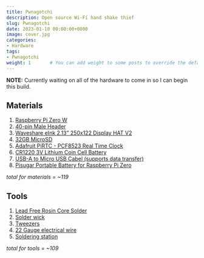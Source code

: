 ```yaml
---
title: Pwnagotchi
description: Open source Wi-Fi hand shake thief
slug: Pwnagotchi
date: 2023-01-10 00:00:00+0000
image: cover.jpg
categories:
- Hardware
tags:
- Pwnagotchi
weight: 1       # You can add weight to some posts to override the default sorting (date descending)
---
```


**NOTE:** Currently waiting on all of the hardware to come in so I can begin this build.

## Materials

1. [Raspberry Pi Zero W](https://www.amazon.com/Raspberry-Pi-Zero-Wireless-model/dp/B06XFZC3BX/ref=asc_df_B06XFZC3BX/?tag=hyprod-20&linkCode=df0&hvadid=312363697617&hvpos=&hvnetw=g&hvrand=839348781874438235&hvpone=&hvptwo=&hvqmt=&hvdev=c&hvdvcmdl=&hvlocint=&hvlocphy=9007290&hvtargid=pla-405706373744&psc=1&tag=&ref=&adgrpid=61916342293&hvpone=&hvptwo=&hvadid=312363697617&hvpos=&hvnetw=g&hvrand=839348781874438235&hvqmt=&hvdev=c&hvdvcmdl=&hvlocint=&hvlocphy=9007290&hvtargid=pla-405706373744)
2. [40-pin Male Header](https://www.amazon.com/Frienda-Break-Away-Connector-Compatible-Raspberry/dp/B083DYVWDN/ref=sr_1_5?dchild=1&keywords=40-Pin+%282+x+20%29+Male+Header&qid=1598122986&sr=8-5)
3. [Waveshare eInk 2.13” 250x122 Display HAT V2](https://www.waveshare.com/2.13inch-e-paper-hat.htm)
4. [32GB MicroSD](https://www.amazon.com/gp/product/B06XWMQ81P/ref=ppx_yo_dt_b_asin_title_o01_s00?ie=UTF8&th=1)
5. [Adafruit PiRTC - PCF8523 Real Time Clock](https://www.amazon.com/Adafruit-PiRTC-PCF8523-Raspberry-ADA3386/dp/B072DWKDW9/ref=sr_1_2?dchild=1&keywords=PiRTC&qid=1598123293&s=electronics&sr=1-2)
6. [CR1220 3V Lithium Coin Cell Battery](https://www.amazon.com/Energizer-CR1220-Drain-lithuim-Battery/dp/B003CU3E2Q/ref=pd_bxgy_img_2/131-4843813-0186558?_encoding=UTF8&pd_rd_i=B003CU3E2Q&pd_rd_r=40337046-8cdb-49fe-9740-c4c6ea91b4cb&pd_rd_w=Eg4Kz&pd_rd_wg=hBgCj&pf_rd_p=ce6c479b-ef53-49a6-845b-bbbf35c28dd3&pf_rd_r=W8GD07CM886MWRTMX320&psc=1&refRID=W8GD07CM886MWRTMX320)
7. [USB-A to Micro USB Cabel (supports data transfer)](https://www.amazon.com/Amazon-Basics-Charging-Transfer-Gold-Plated/dp/B0711PVX6Z/ref=sr_1_3?keywords=usb%2Bto%2Bmicro%2Busb%2Bcable%2Bdata%2Btransfer&qid=1696201168&sr=8-3&th=1)
8. [Pisugar Portable Battery for Raspberry Pi Zero](https://www.amazon.com/Pisugar2-Portable-Pwnagotchi-Raspberry-Accessories/dp/B08D678XPR)

*total for materials = ~119*

## Tools

1. [Lead Free Rosin Core Solder](https://www.amazon.com/Tenma-21-1046-Lead-Rosin-Solder/dp/B001DPVT1A/ref=sr_1_2?crid=3H5QYZBDSGI3B&keywords=TENMA+lead-free+rosin+core+solder&qid=1696201415&sprefix=tenma+lead-free+rosin+core+solder%2Caps%2C91&sr=8-2)
2. [Solder wick](https://www.amazon.com/Lesnow-Wicks%EF%BC%8CNo-Clean-Desoldering-Tool%EF%BC%8CDesoldering-Disassemble/dp/B0962XQ4HH/ref=sr_1_3?crid=1V8ONKKJDI0HX&keywords=no%2Bclean%2Bsolder%2Bwick&qid=1696201558&sprefix=no%2Bclean%2Bsolder%2Bwick%2Caps%2C95&sr=8-3&th=1)
3. [Tweezers](https://www.amazon.com/Precision-Anti-Static-Electronics-Laboratory-Jewelry-Making/dp/B07RNVXXV1/ref=sr_1_7?crid=KAOI5IUV5A2V&keywords=solder%2Btweezers&qid=1696201632&sprefix=solder%2Btweezers%2Caps%2C81&sr=8-7&th=1)
4. [22 Gauge electrical wire](https://www.amazon.com/Fermerry-Stranded-Electric-Tinned-Copper/dp/B089CQHRDT/ref=sr_1_5?crid=HAAGJEZ1GRGF&keywords=22+gauge+electrical+wire&qid=1696201773&sprefix=22+gauge+electrical+wi%2Caps%2C85&sr=8-5)
5. [Soldering station](https://www.amazon.com/WEP-882D-Soldering-Tweezers-Desoldering/dp/B0BX5KXBPD/ref=sr_1_23?crid=3C7F40O323XGN&keywords=soldering+station&qid=1696202080&sprefix=soldering+statio%2Caps%2C93&sr=8-23#customerReviews)

*total for tools = ~109*